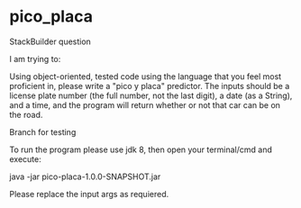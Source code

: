 # pico_placa
StackBuilder question

I am trying to:

Using object-oriented, tested code using the language that you feel most proficient in, please write a "pico y placa" predictor. The inputs should be a license plate number (the full 
number, not the last digit), a date (as a String), and a time, and the program will return whether or not that car can be on the road.

Branch for testing

To run the program please use jdk 8, then open your terminal/cmd and execute:

java -jar pico-placa-1.0.0-SNAPSHOT.jar <vehicleLicense> <date> <time>
  
Please replace the input args as requiered.
